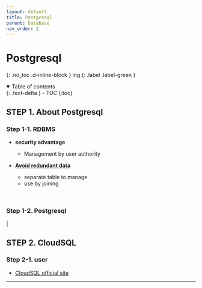 ```yaml
---
layout: default
title: Postgresql
parent: Database
nav_order: 2
---
```


# Postgresql
{: .no_toc .d-inline-block }
ing
{: .label .label-green }

<details open markdown="block">
  <summary>
    Table of contents
  </summary>
  {: .text-delta }
- TOC
{:toc}
</details>

<!------------------------------------ STEP ------------------------------------>
## STEP 1. About Postgresql

### Step 1-1. RDBMS

* **security advantage**
    * Management by user authority

* **[Avoid redundant data]**
    * separate table to manage
    * use by joining

<br>

### Step 1-2. Postgresql

|
## STEP 2. CloudSQL
### Step 2-1. user
* [CloudSQL official site]

--- 
[Avoid redundant data]: https://opentutorials.org/course/3161/19544
[CloudSQL official site]: https://cloud.google.com/sql/docs/postgres/users?hl=ko